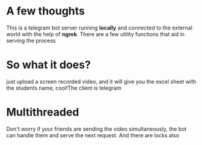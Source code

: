 # A few thoughts

This is a telegram bot server running **locally** and connected to the external world with the help of **ngrok**. There are a few utility functions that aid in serving the process

# So what it does?

just upload a screen recorded video, and it will give you the excel sheet with the students name, cool!The client is telegram

# Multithreaded

Don't worry if your friends are sending the video simultaneously, the bot can handle them and serve the next request. And there are locks also

